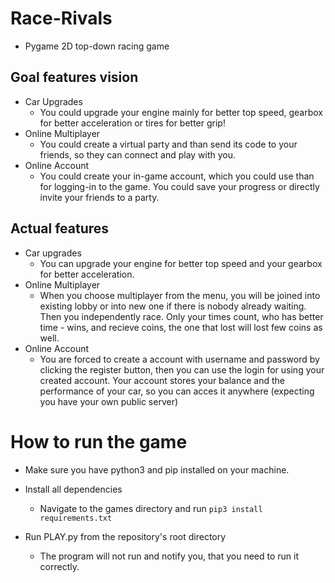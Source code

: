 # Race-Rivals
 * Pygame 2D top-down racing game
## Goal features vision
* Car Upgrades
    * You could upgrade your engine mainly for better top speed, gearbox for better acceleration or tires for better grip!
* Online Multiplayer
    * You could create a virtual party and than send its code to your friends, so they can connect and play with you.
* Online Account
    * You could create your in-game account, which you could use than for logging-in to the game. You could save your progress or directly invite your friends to a party.  

## Actual features
* Car upgrades
    * You can upgrade your engine for better top speed and your gearbox for better acceleration.
* Online Multiplayer
    * When you choose multiplayer from the menu, you will be joined into existing lobby or into new one if there is nobody already waiting. Then you independently race. Only your times count, who has better time - wins, and recieve coins, the one that lost will lost few coins as well.
* Online Account
    * You are forced to create a account with username and password by clicking the register button, then you can use the login for using your created account. Your account stores your balance and the performance of your car, so you can acces it anywhere (expecting you have your own public server)


# How to run the game
* Make sure you have python3 and pip installed on your machine.

* Install all dependencies
    * Navigate to the games directory and run `pip3 install requirements.txt`
* Run PLAY.py from the repository's root directory
    * The program will not run and notify you, that you need to run it correctly.
 
